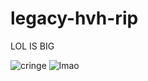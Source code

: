# legacy-hvh-rip

LOL IS BIG 

![cringe](https://cdn.discordapp.com/attachments/839140055469260810/859529296317644850/unknown.png)
![lmao](https://confighub.photos/images/BSPOeuZJD0AkoDZjUTVbLeDQv.png)
